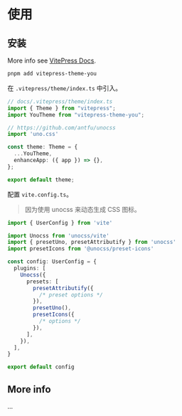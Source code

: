 # 使用

## 安装

More info see [VitePress Docs](https://vitepress.vuejs.org/).

```bash
pnpm add vitepress-theme-you
```

在 `.vitepress/theme/index.ts` 中引入。

```ts
// docs/.vitepress/theme/index.ts
import { Theme } from "vitepress";
import YouTheme from "vitepress-theme-you";

// https://github.com/antfu/unocss
import 'uno.css'

const theme: Theme = {
  ...YouTheme,
  enhanceApp: ({ app }) => {},
};

export default theme;
```

配置 `vite.config.ts`。

> 因为使用 unocss 来动态生成 CSS 图标。

```ts
import { UserConfig } from 'vite'

import Unocss from 'unocss/vite'
import { presetUno, presetAttributify } from 'unocss'
import presetIcons from '@unocss/preset-icons'

const config: UserConfig = {
  plugins: [
    Unocss({
      presets: [
        presetAttributify({
          /* preset options */
        }),
        presetUno(),
        presetIcons({
          /* options */
        }),
      ],
    }),
  ],
}

export default config
```

## More info

...
